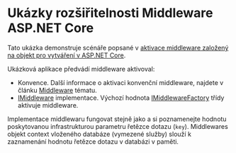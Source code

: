 # <a name="aspnet-core-middleware-extensibility-sample"></a>Ukázky rozšiřitelnosti Middleware ASP.NET Core

Tato ukázka demonstruje scénáře popsané v [aktivace middleware založený na objekt pro vytváření v ASP.NET Core](https://docs.microsoft.com/aspnet/core/fundamentals/middleware/middleware-extensibility).

Ukázková aplikace předvádí middleware aktivoval:

* Konvence. Další informace o aktivaci konvenční middleware, najdete v článku [Middleware](https://docs.microsoft.com/aspnet/core/fundamentals/middleware/) tématu.
* [IMiddleware](https://docs.microsoft.com/dotnet/api/microsoft.aspnetcore.http.imiddleware) implementace. Výchozí hodnota [IMiddlewareFactory](https://docs.microsoft.com/dotnet/api/microsoft.aspnetcore.http.imiddlewarefactory) třídy aktivuje middleware.

Implementace middlewaru fungovat stejně jako a si poznamenejte hodnotu poskytovanou infrastrukturou parametru řetězce dotazu (`key`). Middlewares objekt context vloženého databáze (vymezené služby) slouží k zaznamenání hodnotu řetězce dotazu v databázi v paměti.
